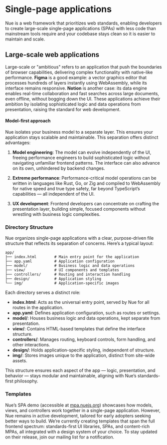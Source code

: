 
# Single-page applications
Nue is a web framework that prioritizes web standards, enabling developers to create large-scale single-page applications (SPAs) with less code than mainstream tools require and your codebase stays clean so it is easier to maintain and scale.


## Large-scale web applications
Large-scale or "ambitious" refers to an application that push the boundaries of browser capabilities, delivering complex functionality with native-like performance. **Figma** is a good example: a vector graphics editor that processes hundreds of layers instantly using WebAssembly, while its interface remains responsive. **Notion** is another case: its data engine enables real-time collaboration and fast searches across large documents, even offline, without bogging down the UI. These applications achieve their ambition by isolating sophisticated logic and data operations from presentation, raising the standard for web development.


#### Model-first approach
Nue isolates your business model to a separate layer. This ensures your application stays scalable and maintainable. This separation offers distinct advantages:

1. **Model engineering**: The model can evolve independently of the UI, freeing performance engineers to build sophisticated logic without navigating unfamiliar frontend patterns. The interface can also advance on its own, unhindered by backend changes.

2. **Extreme performance**: Performance-critical model operations can be written in languages like Rust, Go, or Zig and compiled to WebAssembly for native speed and true type safety, far beyond TypeScript’s capabilities — all independent of the UI.

3. **UX development**: Frontend developers can concentrate on crafting the presentation layer, building simple, focused components without wrestling with business logic complexities.



### Directory Structure
Nue organizes single-page applications with a clear, purpose-driven file structure that reflects its separation of concerns. Here’s a typical layout:

```
app/
├── index.html        # Main entry point for the application
├── app.yaml          # Application configuration
├── model/            # Business logic and data operations
├── view/             # UI components and templates
├── controllers/      # Routing and interaction handling
├── design/           # Application styling
└── img/              # Application-specific images
```

Each directory serves a distinct role:

- **index.html**: Acts as the universal entry point, served by Nue for all routes in the application.
- **app.yaml**: Defines application configuration, such as routes or settings.
- **model/**: Houses business logic and data operations, kept separate from presentation.
- **view/**: Contains HTML-based templates that define the interface structure.
- **controllers/**: Manages routing, keyboard controls, form handling, and other interactions.
- **design/**: Holds application-specific styling, independent of structure.
- **img/**: Stores images unique to the application, distinct from site-wide assets.

This structure ensures each aspect of the app — logic, presentation, and behavior — stays modular and maintainable, aligning with Nue’s standards-first philosophy.


### Templates
Nue’s SPA demo (accessible at [mpa.nuejs.org](//mpa.nuejs.org/)\) showcases how models, views, and controllers work together in a single-page application. However, Nue remains in active development, tailored for early adopters seeking better ways to build. We’re currently creating templates that span the full frontend spectrum: standards-first UI libraries, SPAs, and content-rich MPAs, all integrated with a design system of your choice. To stay updated on their release, join our mailing list for a notification.


